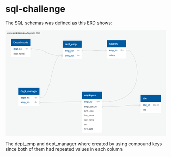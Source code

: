 # sql-challenge

The SQL schemas was defined as this ERD shows:

![](Employee_ERD.png)

The dept_emp and dept_manager where created by using compound keys since both of them had repeated values in each column
